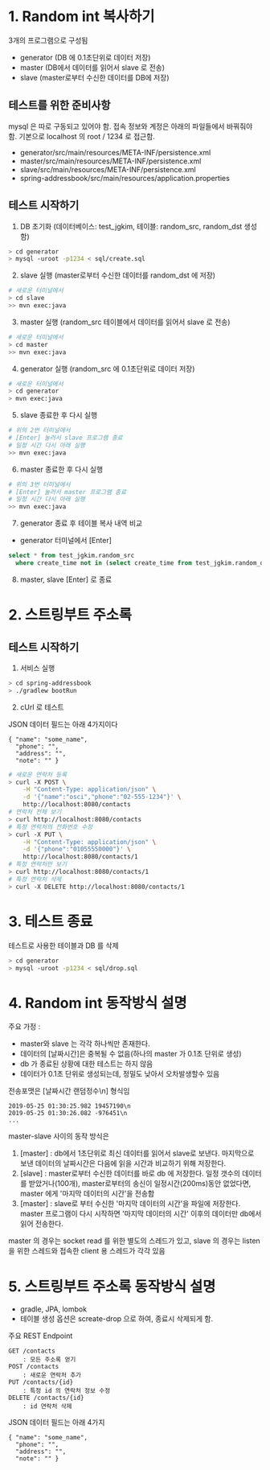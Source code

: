 # 1. Random int 복사하기

3개의 프로그램으로 구성됨

-   generator (DB 에 0.1초단위로 데이터 저장)
-   master (DB에서 데이터를 읽어서 slave 로 전송)
-   slave (master로부터 수신한 데이터를 DB에 저장)

## 테스트를 위한 준비사항

mysql 은 따로 구동되고 있어야 함.
접속 정보와 계정은 아래의 파일들에서 바꿔줘야 함.
기본으로 localhost 의 root / 1234 로 접근함.

-   generator/src/main/resources/META-INF/persistence.xml
-   master/src/main/resources/META-INF/persistence.xml
-   slave/src/main/resources/META-INF/persistence.xml
-   spring-addressbook/src/main/resources/application.properties

## 테스트 시작하기

1. DB 초기화 (데이터베이스: test_jgkim, 테이블: random_src, random_dst 생성함)

```sh
> cd generator
> mysql -uroot -p1234 < sql/create.sql
```

2. slave 실행 (master로부터 수신한 데이터를 random_dst 에 저장)

```sh
# 새로운 터미널에서
> cd slave
>> mvn exec:java
```

3. master 실행 (random_src 테이블에서 데이터를 읽어서 slave 로 전송)

```sh
# 새로운 터미널에서
> cd master
>> mvn exec:java
```

4. generator 실행 (random_src 에 0.1초단위로 데이터 저장)

```sh
# 새로운 터미널에서
> cd generator
> mvn exec:java
```

5. slave 종료한 후 다시 실행

```sh
# 위의 2번 터미널에서
# [Enter] 눌러서 slave 프로그램 종료
# 일정 시간 다시 아래 실행
>> mvn exec:java
```

6. master 종료한 후 다시 실행

```sh
# 위의 3번 터미널에서
# [Enter] 눌러서 master 프로그램 종료
# 일정 시간 다시 아래 실행
>> mvn exec:java
```

7. generator 종료 후 테이블 복사 내역 비교

-   generator 터미널에서 [Enter]

```sql
select * from test_jgkim.random_src
  where create_time not in (select create_time from test_jgkim.random_dst);
```

8. master, slave [Enter] 로 종료

# 2. 스트링부트 주소록

## 테스트 시작하기

1. 서비스 실행

```sh
> cd spring-addressbook
> ./gradlew bootRun
```

2. cUrl 로 테스트

JSON 데이터 필드는 아래 4가지이다

    { "name": "some_name",
      "phone": "",
      "address": "",
      "note": "" }

```sh
# 새로운 연락처 등록
> curl -X POST \
    -H "Content-Type: application/json" \
    -d '{"name":"osci","phone":"02-555-1234"}' \
    http://localhost:8080/contacts
# 연락처 전체 보기
> curl http://localhost:8080/contacts
# 특정 연락처의 전화번호 수정
> curl -X PUT \
    -H "Content-Type: application/json" \
    -d '{"phone":"01055550000"}' \
    http://localhost:8080/contacts/1
# 특정 연락처만 보기
> curl http://localhost:8080/contacts/1
# 특정 연락처 삭제
> curl -X DELETE http://localhost:8080/contacts/1
```

# 3. 테스트 종료

테스트로 사용한 테이블과 DB 를 삭제

```sh
> cd generator
> mysql -uroot -p1234 < sql/drop.sql
```

# 4. Random int 동작방식 설명

주요 가정 :

-   master와 slave 는 각각 하나씩만 존재한다.
-   데이터의 [날짜시간]은 중복될 수 없음(하나의 master 가 0.1초 단위로 생성)
-   db 가 종료된 상황에 대한 테스트는 하지 않음
-   데이터가 0.1초 단위로 생성되는데, 정밀도 낮아서 오차발생할수 있음

전송포맷은 [날짜시간 랜덤정수\n] 형식임

    2019-05-25 01:30:25.982 19457190\n
    2019-05-25 01:30:26.082 -976451\n
    ...

master-slave 사이의 동작 방식은

1. [master] : db에서 1초단위로 최신 데이터를 읽어서 slave로 보낸다. 마지막으로 보낸 데이터의 날짜시간은 다음에 읽을 시간과 비교하기 위해 저장한다.
2. [slave] : master로부터 수신한 데이터를 바로 db 에 저장한다. 일정 갯수의 데이터를 받았거나(100개), master로부터의 송신이 일정시간(200ms)동안 없었다면, master 에게 '마지막 데이터의 시간'을 전송함
3. [master] : slave로 부터 수신한 '마지막 데이터의 시간'을 파일에 저장한다. master 프로그램이 다시 시작하면 '마지막 데이터의 시간' 이후의 데이터만 db에서 읽어 전송한다.

master 의 경우는 socket read 를 위한 별도의 스레드가 있고, slave 의 경우는 listen 을 위한 스레드와 접속한 client 용 스레드가 각각 있음

# 5. 스트링부트 주소록 동작방식 설명

-   gradle, JPA, lombok
-   테이블 생성 옵션은 screate-drop 으로 하여, 종료시 삭제되게 함.

주요 REST Endpoint

    GET /contacts
        : 모든 주소록 얻기
    POST /contacts
        : 새로운 연락처 추가
    PUT /contacts/{id}
        : 특정 id 의 연락처 정보 수정
    DELETE /contacts/{id}
        : id 연락처 삭제

JSON 데이터 필드는 아래 4가지

    { "name": "some_name",
      "phone": "",
      "address": "",
      "note": "" }
